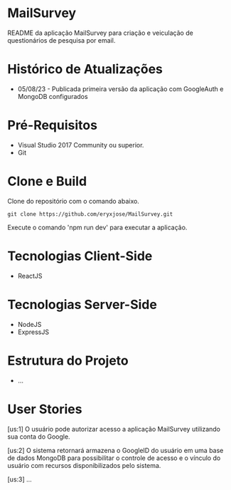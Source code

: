 # MailSurvey

README da aplicação MailSurvey para criação e veiculação de questionários de pesquisa por email.

# Histórico de Atualizações

* 05/08/23 - Publicada primeira versão da aplicação com GoogleAuth e MongoDB configurados

# Pré-Requisitos

* Visual Studio 2017 Community ou superior.
* Git

# Clone e Build

Clone do repositório com o comando abaixo.

	git clone https://github.com/eryxjose/MailSurvey.git

Execute o comando 'npm run dev' para executar a aplicação.

# Tecnologias Client-Side

* ReactJS

# Tecnologias Server-Side

* NodeJS
* ExpressJS

# Estrutura do Projeto

* ...

# User Stories

[us:1] O usuário pode autorizar acesso a aplicação MailSurvey utilizando sua conta do Google.

[us:2] O sistema retornará armazena o GoogleID do usuário em uma base de dados MongoDB para possibilitar o controle de acesso e o vínculo do usuário com recursos disponibilizados pelo sistema.

[us:3] ...




